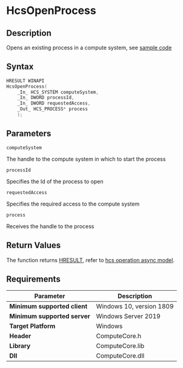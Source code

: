 # HcsOpenProcess

## Description

Opens an existing process in a compute system, see [sample code](./ProcessSample.md#CreateProcess)

## Syntax

```cpp
HRESULT WINAPI
HcsOpenProcess(
    _In_ HCS_SYSTEM computeSystem,
    _In_ DWORD processId,
    _In_ DWORD requestedAccess,
    _Out_ HCS_PROCESS* process
    );

```

## Parameters

`computeSystem`

The handle to the compute system in which to start the process

`processId`

Specifies the Id of the process to open

`requestedAccess`

Specifies the required access to the compute system

`process`

Receives the handle to the process

## Return Values

The function returns [HRESULT](./HCSHResult.md), refer to [hcs operation async model](./../AsyncModel.md#HcsOperationResult).

## Requirements

|Parameter     |Description|
|---|---|
| **Minimum supported client** | Windows 10, version 1809 |
| **Minimum supported server** | Windows Server 2019 |
| **Target Platform** | Windows |
| **Header** | ComputeCore.h |
| **Library** | ComputeCore.lib |
| **Dll** | ComputeCore.dll |

